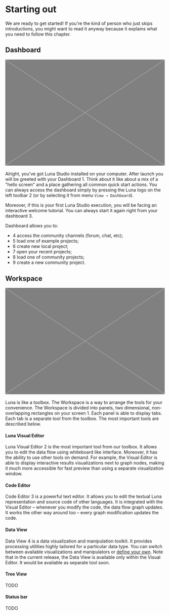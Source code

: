 # Starting out

We are ready to get started! If you're the kind of person who just skips introductions, you might want to read it anyway because it explains what you need to follow this chapter.


## Dashboard

![](/assets/placeholder.jpg)

Alright, you've got Luna Studio installed on your computer. After launch you will be greeted with your Dashboard <span class="uiref">1</span>. Think about it like about a mix of a "hello screen" and a place gathering all common quick start actions. You can always access the dashboard simply by pressing the Luna logo on the left toolbar <span class="uiref">2</span> (or by selecting it from menu `View → Dashboard`).

Moreover, if this is your first Luna Studio execution, you will be facing an interactive welcome tutorial. You can always start it again right from your dashboard <span class="uiref">3</span>.

Dashboard allows you to:
  * <span class="uiref">4</span> access the community channels (forum, chat, etc);
  * <span class="uiref">5</span> load one of example projects;
  * <span class="uiref">6</span> create new local project; 
  * <span class="uiref">7</span> open your recent projects;
  * <span class="uiref">8</span> load one of community projects;
  * <span class="uiref">9</span> create a new community project. 



## Workspace

![](/assets/placeholder.jpg)

Luna is like a toolbox. The Workspace is a way to arrange the tools for your convenience. The Workspace is divided into panels, two dimensional, non-overlapping rectangles on your screen <span class="uiref">1</span>. Each panel is able to display tabs. Each tab is a separate tool from the toolbox. The most important tools are described below.

#### Luna Visual Editor
Luna Visual Editor <span class="uiref">2</span> is the most important tool from our toolbox. It allows you to edit the data flow using whiteboard like interface. Moreover, it has the ability to use other tools on demand. For example, the Visual Editor is able to display interactive results visualizations next to graph nodes, making it much more accessible for fast preview than using a separate visualization window.

#### Code Editor
Code Editor <span class="uiref">3</span> is a powerful text editor. It allows you to edit the textual Luna representation and source code of other languages. It is integrated with the Visual Editor – whenever you modify the code, the data flow graph updates. It works the other way around too – every graph modification updates the code.

#### Data View
Data View <span class="uiref">4</span> is a data visualization and manipulation toolkit. It provides processing utilities highly tailored for a particular data type. You can switch between available visualizations and manipulators or [define your own](dummy.md). Note that in the current release, the Data View is available only within the Visual Editor. It would be available as separate tool soon.

#### Tree View
TODO 

#### Status bar
TODO

